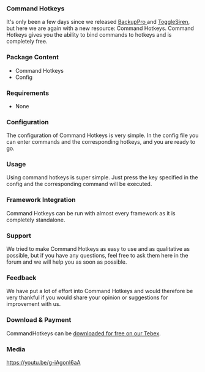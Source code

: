 ### **Command Hotkeys**

It's only been a few days since we released [BackupPro ](https://forum.cfx.re/t/esx-non-esx-ultimate-modular-npc-ai-backup-backuppro/1928934)and [ToggleSiren](https://forum.cfx.re/t/toggle-siren-toggle-lights-and-siren-without-els-and-serverwide/1962379/), but here we are again with a new resource: Command Hotkeys. Command Hotkeys gives you the ability to bind commands to hotkeys and is completely free.

### **Package Content**

* Command Hotkeys
* Config

### **Requirements**

* None

### **Configuration**

The configuration of Command Hotkeys is very simple. In the config file you can enter commands and the corresponding hotkeys, and you are ready to go.

### **Usage**

Using command hotkeys is super simple. Just press the key specified in the config and the corresponding command will be executed.

### **Framework Integration**

Command Hotkeys can be run with almost every framework as it is completely standalone.

### **Support**

We tried to make Command Hotkeys as easy to use and as qualitative as possible, but if you have any questions, feel free to ask them here in the forum and we will help you as soon as possible.

### **Feedback**

We have put a lot of effort into Command Hotkeys and would therefore be very thankful if you would share your opinion or suggestions for improvement with us.

### **Download & Payment**

CommandHotkeys can be [downloaded for free on our Tebex](https://codineer-digital.tebex.io/package/4242698).

### **Media**

<https://youtu.be/g-iAgonI6aA>
